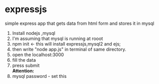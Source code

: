 # expressjs

<p> simple express app that gets data from html form and stores it in mysql
</p>
<ol>
<li> Install nodejs ,mysql </li>
<li> I'm assuming that mysql is running at rooot</li>

<li> 
npm init <- this will install expressjs,mysql2 and ejs; 
</li>

<li> then write "node app.js" in terminal of same directory.
</li>
<li> 
open the localhost:3000
</li>
<li> 
fill the data
</li>
<li> 
press submit
</li>


<b>
Attention:
</b>
<li>mysql password - set this
</li>

</ol>

